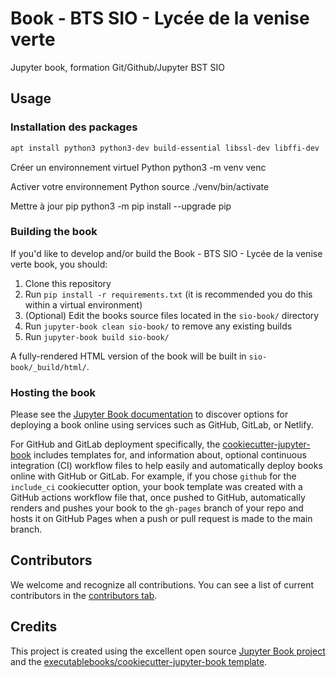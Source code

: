 # Book - BTS SIO - Lycée de la venise verte

Jupyter book, formation Git/Github/Jupyter BST SIO 

## Usage
### Installation des packages 
```bash
apt install python3 python3-dev build-essential libssl-dev libffi-dev
```
Créer un environnement virtuel Python
    python3 -m venv venc

Activer votre environnement Python
    source ./venv/bin/activate

Mettre à jour pip
    python3 -m pip install --upgrade pip


### Building the book

If you'd like to develop and/or build the Book - BTS SIO - Lycée de la venise verte book, you should:

1. Clone this repository
2. Run `pip install -r requirements.txt` (it is recommended you do this within a virtual environment)
3. (Optional) Edit the books source files located in the `sio-book/` directory
4. Run `jupyter-book clean sio-book/` to remove any existing builds
5. Run `jupyter-book build sio-book/`

A fully-rendered HTML version of the book will be built in `sio-book/_build/html/`.

### Hosting the book

Please see the [Jupyter Book documentation](https://jupyterbook.org/publish/web.html) to discover options for deploying a book online using services such as GitHub, GitLab, or Netlify.

For GitHub and GitLab deployment specifically, the [cookiecutter-jupyter-book](https://github.com/executablebooks/cookiecutter-jupyter-book) includes templates for, and information about, optional continuous integration (CI) workflow files to help easily and automatically deploy books online with GitHub or GitLab. For example, if you chose `github` for the `include_ci` cookiecutter option, your book template was created with a GitHub actions workflow file that, once pushed to GitHub, automatically renders and pushes your book to the `gh-pages` branch of your repo and hosts it on GitHub Pages when a push or pull request is made to the main branch.

## Contributors

We welcome and recognize all contributions. You can see a list of current contributors in the [contributors tab](https://github.com/csuire01/sio-book/graphs/contributors).

## Credits

This project is created using the excellent open source [Jupyter Book project](https://jupyterbook.org/) and the [executablebooks/cookiecutter-jupyter-book template](https://github.com/executablebooks/cookiecutter-jupyter-book).
